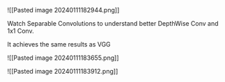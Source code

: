 ![[Pasted image 20240111182944.png]]

Watch Separable Convolutions to understand better DepthWise Conv and 1x1 Conv.

It achieves the same results as VGG

![[Pasted image 20240111183655.png]]

![[Pasted image 20240111183912.png]]
